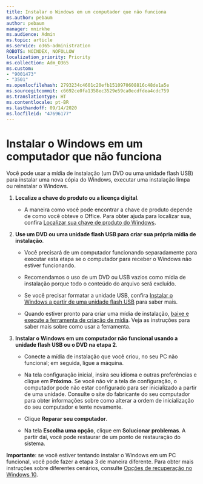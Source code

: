 ```yaml
---
title: Instalar o Windows em um computador que não funciona
ms.author: pebaum
author: pebaum
manager: mnirkhe
ms.audience: Admin
ms.topic: article
ms.service: o365-administration
ROBOTS: NOINDEX, NOFOLLOW
localization_priority: Priority
ms.collection: Adm_O365
ms.custom:
- "9001473"
- "3501"
ms.openlocfilehash: 2793234c4601c20efb1510970608816c48de1a5e
ms.sourcegitcommit: c6692ce0fa1358ec3529e59ca0ecdfdea4cdc759
ms.translationtype: HT
ms.contentlocale: pt-BR
ms.lasthandoff: 09/14/2020
ms.locfileid: "47696177"
---
```

# <a name="install-windows-on-a-nonfunctional-pc"></a>Instalar o Windows em um computador que não funciona

Você pode usar a mídia de instalação (um DVD ou uma unidade flash USB) para instalar uma nova cópia do Windows, executar uma instalação limpa ou reinstalar o Windows.

1. **Localize a chave do produto ou a licença digital**.

    - A maneira como você pode encontrar a chave de produto depende de como você obteve o Office. Para obter ajuda para localizar sua, confira [Localizar sua chave de produto do Windows](https://support.microsoft.com/help/10749/windows-10-find-product-key). 

2. **Use um DVD ou uma unidade flash USB para criar sua própria mídia de instalação**.

    - Você precisará de um computador funcionando separadamente para executar esta etapa se o computador para receber o Windows não estiver funcionando.

    - Recomendamos o uso de um DVD ou USB vazios como mídia de instalação porque todo o conteúdo do arquivo será excluído.

    - Se você precisar formatar a unidade USB, confira [Instalar o Windows a partir de uma unidade flash USB](https://docs.microsoft.com/windows-hardware/manufacture/desktop/install-windows-from-a-usb-flash-drive) para saber mais.

    - Quando estiver pronto para criar uma mídia de instalação, [baixe e execute a ferramenta de criação de mídia](https://www.microsoft.com/software-download/windows10). Veja as instruções para saber mais sobre como usar a ferramenta.

3. **Instalar o Windows em um computador não funcional usando a unidade flash USB ou o DVD na etapa 2**.

    - Conecte a mídia de instalação que você criou, no seu PC não funcional; em seguida, ligue a máquina.

    - Na tela configuração inicial, insira seu idioma e outras preferências e clique em **Próximo**. Se você não vir a tela de configuração, o computador pode não estar configurado para ser inicializado a partir de uma unidade. Consulte o site do fabricante do seu computador para obter informações sobre como alterar a ordem de inicialização do seu computador e tente novamente.

    - Clique **Reparar seu computador**.

    - Na tela **Escolha uma opção**, clique em **Solucionar problemas**. A partir daí, você pode restaurar de um ponto de restauração do sistema.

**Importante**: se você estiver tentando instalar o Windows em um PC funcional, você pode fazer a etapa 3 de maneira diferente. Para obter mais instruções sobre diferentes cenários, consulte [Opções de recuperação no Windows 10](https://support.microsoft.com/help/12415/windows-10-recovery-options).

